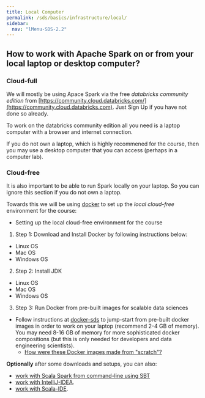 ```yaml
---
title: Local Computer
permalink: /sds/basics/infrastructure/local/
sidebar:
  nav: "lMenu-SDS-2.2"
---
```


## How to work with Apache Spark on or from your local laptop or desktop computer?

### Cloud-full

We will mostly be using Apace Spark via the free *databricks community edition* from [https://community.cloud.databricks.com/](https://community.cloud.databricks.com). Just Sign Up if you have not done so already.
 
To work on the databricks community edition all you need is a laptop computer with a browser and internet connection.

If you do not own a laptop, which is highly recommened for the course, then you may use a desktop computer that you can access (perhaps in a computer lab).

### Cloud-free

It is also important to be able to run Spark locally on your laptop. 
So you can ignore this section if you do not own a laptop.

Towards this we will be using [docker](https://www.docker.com/) to set up the *local cloud-free* environment for the course:

* Setting up the local cloud-free environment for the course

1. Step 1: Download and Install Docker by following instructions below:
  * Linux OS
  * Mac OS
  * Windows OS
2. Step 2: Install JDK
  * Linux OS
  * Mac OS
  * Windows OS
3. Step 3: Run Docker from pre-built images for scalable data sciences
  * Follow instructions at [docker-sds](https://github.com/lamastex/scalable-data-science/tree/master/_sds/basics/infrastructure/docker/docker-sds) to jump-start from pre-built docker images in order to work on your laptop (recommend 2-4 GB of memory). You may need 8-16 GB of memory for more sophisticated docker compositions (but this is only needed for developers and data engineering scientists).
    * [How were these Docker images made from "scratch"?](https://github.com/lamastex/scalable-data-science/tree/master/_sds/basics/infrastructure/docker/)

**Optionally** after some downloads and setups, you can also:

* [work with Scala Spark from command-line using SBT](https://github.com/lamastex/scalable-data-science/tree/master/dev/commandline/sbt)
* [work with IntelliJ-IDEA](https://github.com/lamastex/scalable-data-science/tree/master/dev/ide/with-IntelliJIDEA).
* [work with Scala-IDE](/sds/basics/infrastructure/local/sparkScala/).

